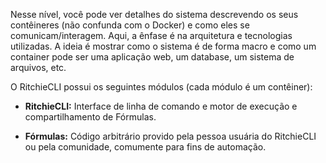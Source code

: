 Nesse nível, você pode ver detalhes do sistema descrevendo os seus contêineres (não confunda com o Docker) e como eles se comunicam/interagem. Aqui, a ênfase é na arquitetura e tecnologias utilizadas. 
A ideia é mostrar como o sistema é de forma macro e como um container pode ser uma aplicação web, um database, um sistema de arquivos, etc.

O RitchieCLI possui os seguintes módulos (cada módulo é um contêiner):

- **RitchieCLI:** Interface de linha de comando e motor de execução e compartilhamento de Fórmulas.

- **Fórmulas:** Código arbitrário provido pela pessoa usuária do RitchieCLI ou pela comunidade, comumente para fins de automação.
